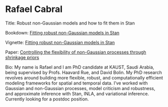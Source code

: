 # Rafael Cabral

Title: Robust non-Gaussian models and how to fit them in Stan

Bookdown: [Fitting robust non-Gaussian models in Stan](https://rafaelcabral96.github.io/nigstan/)

Vignette: [Fitting robust non-Gaussian models in Stan](https://rawcdn.githack.com/stan-dev/connect22-space-time/9861468cbfcec939c25c88c81693b5055134e7a6/resources/Speaker%203%20-%20Rafael%20Cabral/vignette/stanconnect.html)

Paper: [Controlling the flexibility of non-Gaussian processes through shrinkage priors](https://arxiv.org/abs/2203.05510)

Bio: My name is Rafael and I am PhD candidate at KAUST, Saudi Arabia, being supervised by Profs. Haavard Rue, and David Bolin. My PhD research revolves around building more flexible, robust, and computationally efficient modeling frameworks for spatial and temporal data. I’ve worked with Gaussian and non-Gaussian processes, model criticism and robustness, and approximate inference with Stan, INLA, and variational inference. Currently looking for a postdoc position.